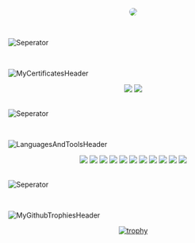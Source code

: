 <p align="center">
  <img style="border-radius:10px" src="https://user-images.githubusercontent.com/65850970/215307102-bdd26dd1-493c-4b0f-99d5-3d6d6b149086.png">
</p>

<br>

![Seperator](https://user-images.githubusercontent.com/65850970/173540909-5c8eafac-b64f-4831-8e96-f40bed9aa28f.png)

<br>

![MyCertificatesHeader](https://user-images.githubusercontent.com/65850970/173562934-63239c45-c5df-4bc2-967a-63347de59dc4.png)

<div align="center">
  <img src="https://img.shields.io/badge/Certificate-Linux%20Turkcell-20C20E?style=for-the-badge">
 <img src="https://img.shields.io/badge/Certificate-CS50%20Harvard%20University-20C20E?style=for-the-badge"> 
</div> 
  
<br>

![Seperator](https://user-images.githubusercontent.com/65850970/173563011-aa9cdcca-1e83-4ffa-afe5-73a474d0f00c.png)

<br>

![LanguagesAndToolsHeader](https://user-images.githubusercontent.com/65850970/173563246-93fc96e4-1c3b-47ed-b1dc-ca933df9449b.png)
  
<div align="center">
  <img src="https://img.shields.io/badge/Programming%20Language-C-20C20E?style=for-the-badge">
  <img src="https://img.shields.io/badge/Programming%20Language-C++-20C20E?style=for-the-badge">
  <img src="https://img.shields.io/badge/Programming%20Language-Bash-20C20E?style=for-the-badge">

  <img src="https://img.shields.io/badge/BUILD%20TOOL-CMAKE-20C20E?style=for-the-badge">
  <img src="https://img.shields.io/badge/BUILD%20TOOL-GNU%20MAKE-20C20E?style=for-the-badge">

  <img src="https://img.shields.io/badge/Document%20generator-doxygen-20C20E?style=for-the-badge">

  <img src="https://img.shields.io/badge/LIBRARY-NCURSES-20C20E?style=for-the-badge">
  <img src="https://img.shields.io/badge/LIBRARY-CURL-20C20E?style=for-the-badge">
  <img src="https://img.shields.io/badge/LIBRARY-MJSON-20C20E?style=for-the-badge">

  <img src="https://img.shields.io/badge/OPERATING%20SYSTEM-UBUNTU-20C20E?style=for-the-badge">

  <img src="https://img.shields.io/badge/IDE-VSCODE-20C20E?style=for-the-badge">
</div> 

<br>

![Seperator](https://user-images.githubusercontent.com/65850970/173563281-94ff111f-4e17-449b-ac96-1f07817bb9bd.png)

<br> 

![MyGithubTrophiesHeader](https://user-images.githubusercontent.com/65850970/173563517-5daf0952-c803-4044-a51d-3ecb1a43abbc.png)

<div align="center">

  [![trophy](https://github-profile-trophy.vercel.app/?username=ryo-ma&theme=matrix&no-frame=true&no-bg=true&margin-w=15&margin-h=15&column=-1&title=Stars,Followers,Repositories,Commits,PullRequest,MultiLanguage)](https://github.com/ryo-ma/github-profile-trophy)

</div>
